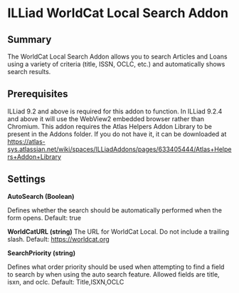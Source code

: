 # ILLiad WorldCat Local Search Addon

## Summary

The WorldCat Local Search Addon allows you to search Articles and Loans using a variety of criteria (title, ISSN, OCLC, etc.) and automatically shows search results.

## Prerequisites
ILLiad 9.2 and above is required for this addon to function. In ILLiad 9.2.4 and above it will use the WebView2 embedded browser rather than Chromium.
This addon requires the Atlas Helpers Addon Library to be present in the Addons folder. If you do not have it, it can be downloaded at https://atlas-sys.atlassian.net/wiki/spaces/ILLiadAddons/pages/633405444/Atlas+Helpers+Addon+Library

## Settings

**AutoSearch (Boolean)**

Defines whether the search should be automatically performed when the form opens. Default: true

**WorldCatURL (string)**
The URL for WorldCat Local. Do not include a trailing slash. Default: https://worldcat.org

**SearchPriority (string)**

Defines what order priority should be used when attempting to find a field to search by when using the auto search feature. Allowed fields are title, isxn, and oclc. Default: Title,ISXN,OCLC